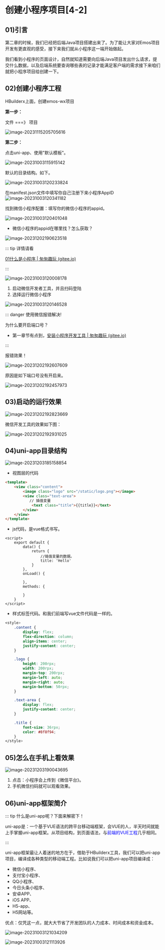# 创建小程序项目[4-2]

## 01)引言

第二章的时候，我们已经把后端Java项目搭建出来了。为了能让大家对Emos项目开发有更直观的感受，接下来我们就从小程序这一端开始做起。

我们看到小程序的页面设计，自然就知道需要向后端Java项目发出什么请求，提交什么数据，以及后端系统要查询哪些表的记录才能满足客户端的需求接下来咱们就把小程序项目给创建一下。



## 02)创建小程序工程

HBuilderx上面，创建emos-wx项目

**第一步：**

文件 ===》   项目 

![image-20231115205705616](02创建小程序项目4-2.assets/image-20231115205705616.png)



**第二步：**

点击uni-app、使用"默认模板"。

![image-20231003115915142](02创建小程序项目4-2.assets/image-20231003115915142.png)

默认的目录结构。如下。

![image-20231003120233824](02创建小程序项目4-2.assets/image-20231003120233824.png)



在manifest.json文件中填写你自己注册下来小程序AppID![image-20231003120341182](02创建小程序项目4-2.assets/image-20231003120341182.png)



找到微信小程序配置：填写你的微信小程序的appid。

![image-20231003120401048](02创建小程序项目4-2.assets/image-20231003120401048.png)



- 微信小程序的appid在哪里找？怎么获取？

![image-20231202190623518](02创建小程序项目4-2.assets/image-20231202190623518.png)



::: tip  详情请看

[01什么是小程序 | 匆匆趣玩 (gitee.io)](https://ground-gun.gitee.io/lyp/小程序/微信小程序/01什么是小程序.html#_01-小程序后台)

:::

![image-20231003120008178](02创建小程序项目4-2.assets/image-20231003120008178.png)

1. 启动微信开发者工具，并且扫码登陆
2. 选择运行微信小程序

![image-20231003120146528](02创建小程序项目4-2.assets/image-20231003120146528.png)



::: danger 使用微信报错解决!

为什么要开启端口号？

- 第一章节有点到，[安装小程序开发工具 | 匆匆趣玩 (gitee.io)](https://ground-gun.gitee.io/lyp/刷脸项目/01阶段-磨刀不费砍柴工/02安装小程序开发工具.html#怎么打开服务端口)

:::

报错效果！

![image-20231202192607609](02创建小程序项目4-2.assets/image-20231202192607609.png)



原因是如下端口号没有开启来。

![image-20231202192457973](02创建小程序项目4-2.assets/image-20231202192457973.png)







## 03)启动的运行效果

![image-20231202192823669](02创建小程序项目4-2.assets/image-20231202192823669.png)

微信开发工具的效果如下图：

![image-20231202192931025](02创建小程序项目4-2.assets/image-20231202192931025.png)





## 04)uni-app目录结构



![image-20231203185158854](02创建小程序项目4-2.assets/image-20231203185158854.png)

- 视图层的代码

```html
<template>
	<view class="content">
		<image class="logo" src="/static/logo.png"></image>
		<view class="text-area">
           // 插值变量
			<text class="title">{{title}}</text>
		</view>
	</view>
</template>
```

- js代码，是vue格式书写。

```vue
<script>
	export default {
		data() {
			return {
                //插值变量的数据。
				title: 'Hello'
			}
		},
		onLoad() {

		},
		methods: {

		}
	}
</script>
```

- 样式标签代码。和我们前端写vue文件代码是一样的。

```css
<style>
	.content {
		display: flex;
		flex-direction: column;
		align-items: center;
		justify-content: center;
	}

	.logo {
		height: 200rpx;
		width: 200rpx;
		margin-top: 200rpx;
		margin-left: auto;
		margin-right: auto;
		margin-bottom: 50rpx;
	}

	.text-area {
		display: flex;
		justify-content: center;
	}

	.title {
		font-size: 36rpx;
		color: #8f8f94;
	}
</style>

```



## 05)怎么在手机上看效果

![image-20231203190043695](02创建小程序项目4-2.assets/image-20231203190043695.png)

1. 点击：小程序会上传到《微信平台》。
2. 手机微信扫码就可以观看效果。

## 06)uni-app框架简介

::: tip 什么是uni-app呢？下面来解密下！

uni-app是：一个基于VUE语法的跨平台移动端框架，会VUE的人，半天时间就能上手掌握uni-app框架。从项目结构，到页面语法，与<font color='blue'>前端的VUE工程</font>几乎相同。

:::

uni-app框架最让人着迷的地方在于，借助于HBuilderx工具，我们可以把uni-app项目，编译成各种类型的移动端工程。比如说我们可以把uni-app项目编译成：

- 微信小程序、
- 支付宝小程序、
- QQ小程序、
- 今日头条小程序、
- 安卓APP、
- iOS APP、
- H5-app、
- H5网站等。

优点：仅凭这一点，就大大节省了开发团队的人力成本、时间成本和资金成本。

![image-20231003121034209](02创建小程序项目4-2.assets/image-20231003121034209.png)



![image-20231003121113926](02创建小程序项目4-2.assets/image-20231003121113926.png)

